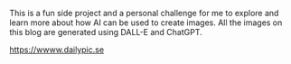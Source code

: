 This is a fun side project and a personal challenge for me to explore and learn more about how AI can be used to create images. All the images on this blog are generated using DALL-E and ChatGPT.

https://wwww.dailypic.se